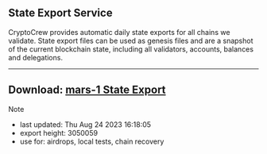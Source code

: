 ## State Export Service
CryptoCrew provides automatic daily state exports for all chains we validate. State export files can be used as genesis files and are a snapshot of the current blockchain state, including all validators, accounts, balances and delegations.

---
**Download: [mars-1 State Export](https://dl.ccvalidators.com/SERVICE/mars/mars-1_export_3050059.json)**
---

> [!NOTE]
> - last updated: Thu Aug 24 2023 16:18:05
> - export height: 3050059
> - use for: airdrops, local tests, chain recovery
